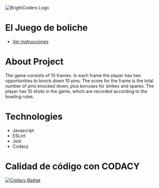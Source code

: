 ![BrightCoders Logo](img/logo.png)

# El Juego de boliche
- [Ver instrucciones](./instructions.md)

# About Project
The game consists of 10 frames. In each frame the player has two opportunities to knock down 10 pins. The score for the frame is the total number of pins knocked down, plus bonuses for strikes and spares.
The player has 10 shots in the game, which are recorded according to the bowling rules.

# Technologies
- Javascript
- ESLint
- Jest
- Codacy

# Calidad de código con CODACY
[![Codacy Badge](https://app.codacy.com/project/badge/Grade/edbd83da7a8e41439bc53a3ad128e530)](https://www.codacy.com/gh/BrightCoders-Institute/tmp-BCDIC22-RN-juego-boliche-js-team1/dashboard?utm_source=github.com&amp;utm_medium=referral&amp;utm_content=BrightCoders-Institute/tmp-BCDIC22-RN-juego-boliche-js-team1&amp;utm_campaign=Badge_Grade)
